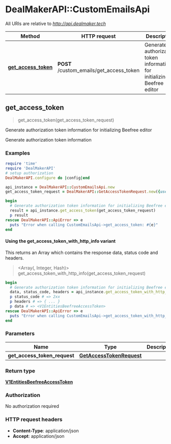 # DealMakerAPI::CustomEmailsApi

All URIs are relative to *http://api.dealmaker.tech*

| Method | HTTP request | Description |
| ------ | ------------ | ----------- |
| [**get_access_token**](CustomEmailsApi.md#get_access_token) | **POST** /custom_emails/get_access_token | Generate authorization token information for initializing Beefree editor |


## get_access_token

> <V1EntitiesBeefreeAccessToken> get_access_token(get_access_token_request)

Generate authorization token information for initializing Beefree editor

Generate authorization token information

### Examples

```ruby
require 'time'
require 'DealMakerAPI'
# setup authorization
DealMakerAPI.configure do |config|end

api_instance = DealMakerAPI::CustomEmailsApi.new
get_access_token_request = DealMakerAPI::GetAccessTokenRequest.new({user_id: 37}) # GetAccessTokenRequest | 

begin
  # Generate authorization token information for initializing Beefree editor
  result = api_instance.get_access_token(get_access_token_request)
  p result
rescue DealMakerAPI::ApiError => e
  puts "Error when calling CustomEmailsApi->get_access_token: #{e}"
end
```

#### Using the get_access_token_with_http_info variant

This returns an Array which contains the response data, status code and headers.

> <Array(<V1EntitiesBeefreeAccessToken>, Integer, Hash)> get_access_token_with_http_info(get_access_token_request)

```ruby
begin
  # Generate authorization token information for initializing Beefree editor
  data, status_code, headers = api_instance.get_access_token_with_http_info(get_access_token_request)
  p status_code # => 2xx
  p headers # => { ... }
  p data # => <V1EntitiesBeefreeAccessToken>
rescue DealMakerAPI::ApiError => e
  puts "Error when calling CustomEmailsApi->get_access_token_with_http_info: #{e}"
end
```

### Parameters

| Name | Type | Description | Notes |
| ---- | ---- | ----------- | ----- |
| **get_access_token_request** | [**GetAccessTokenRequest**](GetAccessTokenRequest.md) |  |  |

### Return type

[**V1EntitiesBeefreeAccessToken**](V1EntitiesBeefreeAccessToken.md)

### Authorization

No authorization required

### HTTP request headers

- **Content-Type**: application/json
- **Accept**: application/json

